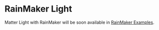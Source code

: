 # RainMaker Light

Matter Light with RainMaker will be soon available in [RainMaker Examples](https://github.com/espressif/esp-rainmaker/tree/master/examples).
